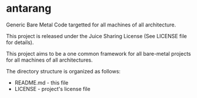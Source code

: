 # antarang

Generic Bare Metal Code targetted for all machines of all architecture.

This project is released under the Juice Sharing License (See LICENSE file
for details).

This project aims to be a one common framework for all bare-metal projects
for all machines of all architectures.

The directory structure is organized as follows:

+ README.md - this file
+ LICENSE - project's license file
